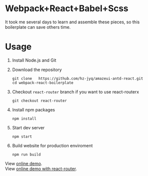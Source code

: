 # Webpack+React+Babel+Scss
It took me several days to learn and assemble these pieces, so this boilerplate can save others time.

# Usage

1. Install Node.js and Git

2. Download the repository
   ```
   git clone   https://github.com/hz-jyq/amazeui-antd-react.git
   cd webpack-react-boilerplate
   ```
3. Checkout `react-router` branch if you want to use react-routerx

   `git checkout react-router`

4. Install npm packages

   `npm install`

5. Start dev server

   `npm start`

6. Build website for production enviroment

   `npm run build`

View [online demo](http://j-f-liu.github.io/webpack-react-boilerplate/).<br>
View [online demo with react-router](https://webpack-react-boiler.firebaseapp.com/).
